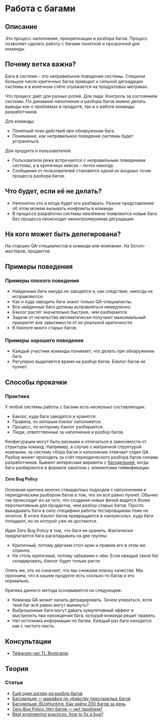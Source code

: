 # Работа с багами
## Описание
Это процесс наполнения, приоритизации и разбора багов. Процесс позволяет сделать работу с багами понятной и прозрачной для команды.

## Почему ветка важна?
Баги в системе – это неправильное поведение системы. Слишком большое число критичных багов приводит к сильной деградации системы и в конечном счёте отражается на продуктовых метриках.

Что процесс даёт для разных ролей.
Для лида:
Контроль за состоянием системы. По динамике наполнения и разбора багов можно делать выводы как о проблемах в продукте, так и о работе команды разработчиков.

Для команды:
- Понятный план действий при обнаружении бага.
- Понимание, как неправильное поведение системы будет устраняться.

Для продукта и пользователей:
- Пользователи реже встречаются с неправильным поведением системы, а в критичных кейсах – почти никогда.
- Сообщения от пользователей становятся одной из входных точек процесса разбора багов.

## Что будет, если её не делать?
- Непонятно кто и когда будет его разбирать. Разное представление об этом можем вызывать конфликты в команде.
- В процессе разработки системы неизбежно появляются новые баги. Без процесса происходит неконтролируемая деградация.

## На кого может быть делегирована?
На старших QA-специалистов в команде или компании.
На Scrum-мастеров, продактов.

## Примеры поведения
### Примеры плохого поведения
- Найденные баги никуда не заводятся и, как следствие, никогда не исправляются.
- Как и куда заводить баги знают только QA-специалисты.
- Все найденные баги должны исправляться немедленно.
- Бэклог растёт значительно быстрее, чем разбирается.
- Задачи от начальства автоматически получают максимальный приоритет вне зависимости от их реальной критичности.
- В бэклоге много старых багов.

### Примеры хорошего поведения
- Каждый участник команды понимает, что делать при обнаружении бага.
- Регулярно выделяется время на разбор багов. Бэклог багов не пухнет.

## Способы прокачки
### Практика
У любой системы работы с багами есть несколько составляющих:
- Бэклог, куда баги заводятся и хранятся.
- Правила, по которым бэклог наполняется.
- Процесс, по которому бэклог разбирается.
- Люди, ответственные за наполнение и разбор багов.

Конфигурации могут быть разными и отличаться в зависимости от структуры команд.
Например, в случае с матричной структурой компании, за систему сбора багов и наполнение отвечает отдел QA. Разбор может проходить за счёт периодического разбора багов силами разработчиков. Бывают интересные варианты с [багодельней](https://habr.com/ru/company/avito/blog/351736/), когда баги разбираются в формате хакатона с элементами геймификации.

#### Zero Bug Policy
Основная критика многих стандартных подходов с наполнением и периодическим разбором багов в том, что он всё равно пухнет. Обычно так происходит из-за того, что создание новых фичей видится более перспективным для продактов, чем разбор старых багов. Просто выкидывать баги в силу специфики работы тестировщикам тоже не хочется. В итоге бэклог багов превращается в «антресоль», куда баги попадают, но из которой уже не достаются.

Идея Zero Bug Policy в том, что баги не хранить. Фактически предлагается баги раскладывать на две группы:
- Критичный, потому дёргаем стоп-кран и правим его в этом же спринте.
- Не столь критичный, потому забываем о нём. Если каждый такой баг складировать, бэклог будет только расти.

Опять же, это не означает, что мы снижаем планку качества. Мы признаем, что в нашем продукте есть сколько-то багов и это нормально.

Критика данного метода основывается на следующем:
- Команда QA может начать деградировать. Зачем упираться, если твой баг всё равно могут выкинуть?
- Выброшенные баги могут давать кумулятивный эффект и выстрелить при нахождении бага, который команда решит править.
- Нет источника информации по багам. Каждый раз баги находятся как с чистого листа.

## Консультации
- [Telegram-чат TL Bootcamp](https://tlinks.run/tlbootcamp).

## Теория
### Статьи

- [Ещё один взгляд на разбор багов](http://wolonter.blogspot.com/2018/01/blog-post_10.html)
- [Багодельня — марафон по убийству престарелых багов](https://habr.com/ru/company/avito/blog/351736/)
- [Багодельня: BUgHunting. Как найти 200 багов за день](https://habr.com/ru/company/avito/blog/453000/)
- [Zero Bug Policy. Нет багов — нет проблем?](https://habr.com/ru/company/avito/blog/455068/)
- [Best engineering practices: how to fix a bug?](https://sobolevn.me/2019/01/how-to-fix-a-bug)
